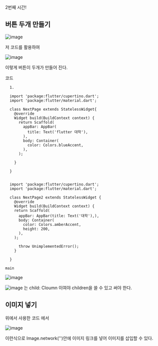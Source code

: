 2번째 시간!

## 버튼 두개 만들기

![image](https://github.com/user-attachments/assets/543e44de-0b79-443d-959e-7a0bf842027e)

저 코드를 활용하여

![image](https://github.com/user-attachments/assets/d9b49868-7a45-41e6-b95a-e80a0e9ac054)

이렇게 버튼이 두개가 만들어 진다.


코드



      1.
      
      import 'package:flutter/cupertino.dart';
      import 'package:flutter/material.dart';
      
      class NextPage extends StatelessWidget{
        @override
        Widget build(BuildContext context) {
          return Scaffold(
            appBar: AppBar(
              title: Text('flutter 대학'),
            ),
            body: Container(
              color: Colors.blueAccent,
            ),
          );
      
        }
        
      }

      
      import 'package:flutter/cupertino.dart';
      import 'package:flutter/material.dart';
      
      class NextPage2 extends StatelessWidget {
        @override
        Widget build(BuildContext context) {
        return Scaffold(
          appBar: AppBar(title: Text('대학'),),
          body: Container(
            color: Colors.amberAccent,
            height: 200,
          ),
        );
      
          throw UnimplementedError();
        }
      
      }
    
    main

![image](https://github.com/user-attachments/assets/0b2beabe-3f45-4db1-af0b-a9415410bfab)



![image](https://github.com/user-attachments/assets/e54ea285-304e-4048-92a1-29444abbb5f7)
는 child: Cloumn 이여야 children을 쓸 수 있고 써야 한다.


## 이미지 넣기

위에서 사용한 코드 에서

![image](https://github.com/user-attachments/assets/847c28e9-aff5-46d0-a96d-297ee157540f)

이런식으로 Image.network('')안에 이미지 링크를 넣어 이미지를 삽입할 수 있다.
